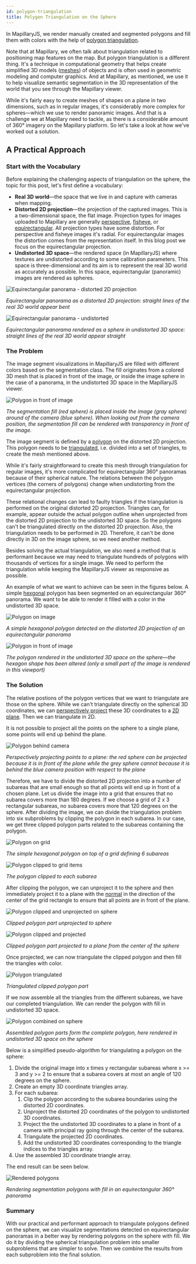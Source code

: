```yaml
---
id: polygon-triangulation
title: Polygon Triangulation on the Sphere
---
```


In MapillaryJS, we render manually created and segmented polygons and fill them with colors with the help of [polygon triangulation](https://en.wikipedia.org/wiki/Polygon_triangulation).

Note that at Mapillary, we often talk about triangulation related to positioning map features on the map. But polygon triangulation is a different thing. It's a technique in computational geometry that helps create simplified 3D models ([meshes](https://en.wikipedia.org/wiki/Polygon_mesh)) of objects and is often used in geometric modeling and computer graphics. And at Mapillary, as mentioned, we use it to help visualize semantic segmentation in the 3D representation of the world that you see through the Mapillary viewer.

While it's fairly easy to create meshes of shapes on a plane in two dimensions, such as in regular images, it's considerably more complex for spheres—which we use to render panoramic images. And that is a challenge we at Mapillary need to tackle, as there is a considerable amount of 360° imagery on the Mapillary platform. So let's take a look at how we've worked out a solution.

## A Practical Approach

### Start with the Vocabulary

Before explaining the challenging aspects of triangulation on the sphere, the topic for this post, let's first define a vocabulary:

- **Real 3D world**—the space that we live in and capture with cameras when mapping.
- **Distorted 2D projection**—the projection of the captured images. This is a two-dimensional space, the flat image. Projection types for images uploaded to Mapillary are generally [perspective](https://en.wikipedia.org/wiki/3D_projection#Perspective_projection), [fisheye](https://wiki.panotools.org/Fisheye_Projection), or [equirectangular](https://en.wikipedia.org/wiki/Equirectangular_projection). All projection types have some distortion. For perspective and fisheye images it's radial. For equirectangular images the distortion comes from the representation itself. In this blog post we focus on the equirectangular projection.
- **Undistorted 3D space**—the rendered space (in MapillaryJS) where textures are undistorted according to some calibration parameters. This space is three-dimensional and its aim is to represent the real 3D world as accurately as possible. In this space, equirectangular (panoramic) images are rendered as spheres.

![Equirectangular panorama - distorted 2D projection](/img/theory/polygon-equirectangular-panorama.jpg)

_Equirectangular panorama as a distorted 2D projection: straight lines of the real 3D world appear bent_

![Equirectangular panorama - undistorted](/img/theory/polygon-undistorted.jpg)

_Equirectangular panorama rendered as a sphere in undistorted 3D space: straight lines of the real 3D world appear straight_

### The Problem

The image segment visualizations in MapillaryJS are filled with different colors based on the segmentation class. The fill originates from a colored 3D mesh that is placed in front of the image, or inside the image sphere in the case of a panorama, in the undistorted 3D space in the MapillaryJS viewer.

![Polygon in front of image](/img/theory/polygon-in-front-of-image.png)

_The segmentation fill (red sphere) is placed inside the image (gray sphere) around of the camera (blue sphere). When looking out from the camera position, the segmentation fill can be rendered with transparency in front of the image._

The image segment is defined by a [polygon](https://en.wikipedia.org/wiki/Polygon) on the distorted 2D projection. This polygon needs to be [triangulated](https://en.wikipedia.org/wiki/Polygon_triangulation), i.e. divided into a set of triangles, to create the mesh mentioned above.

While it's fairly straightforward to create this mesh through triangulation for regular images, it's more complicated for equirectangular 360° panoramas because of their spherical nature. The relations between the polygon vertices (the corners of polygons) change when undistorting from the equirectangular projection.

These relational changes can lead to faulty triangles if the triangulation is performed on the original distorted 2D projection. Triangles can, for example, appear outside the actual polygon outline when unprojected from the distorted 2D projection to the undistorted 3D space. So the polygons can't be triangulated directly on the distorted 2D projection. Also, the triangulation needs to be performed in 2D. Therefore, it can't be done directly in 3D on the image sphere, so we need another method.

Besides solving the actual triangulation, we also need a method that is performant because we may need to triangulate hundreds of polygons with thousands of vertices for a single image. We need to perform the triangulation while keeping the MapillaryJS viewer as responsive as possible.

An example of what we want to achieve can be seen in the figures below. A simple [hexgonal](https://en.wikipedia.org/wiki/Hexagon) polygon has been segmented on an equirectangular 360° panorama. We want to be able to render it filled with a color in the undistorted 3D space.

![Polygon on image](/img/theory/polygon-on-real-image.png)

_A simple hexagonal polygon detected on the distorted 2D projection of an equirectangular panorama_

![Polygon in front of image](/img/theory/polygon-on-undistorted-image.png)

_The polygon rendered in the undistorted 3D space on the sphere—the hexagon shape has been altered (only a small part of the image is rendered in this viewport)_

### The Solution

The relative postions of the polygon vertices that we want to triangulate are those on the sphere. While we can't triangulate directly on the spherical 3D coordinates, we can [perspectively project](https://en.wikipedia.org/wiki/3D_projection#Perspective_projection) these 3D coordinates to a [2D plane](<https://en.wikipedia.org/wiki/Plane_(geometry)>). Then we can triangulate in 2D.

It is not possible to project all the points on the sphere to a single plane, some points will end up behind the plane.

![Polygon behind camera](/img/theory/polygon-behind-camera.png)

_Perspectively projecting points to a plane: the red sphere can be projected because it is in front of the plane while the grey sphere cannot because it is behind the blue camera position with respect to the plane_

Therefore, we have to divide the distorted 2D projecton into a number of subareas that are small enough so that all points will end up in front of a chosen plane. Let us divide the image into a grid that ensures that no subarea covers more than 180 degrees. If we choose a grid of 2 x 3 rectangular subareas, no subarea covers more that 120 degrees on the sphere. After dividing the image, we can divide the triangulation problem into six subproblems by clipping the polygon in each subarea. In our case, we get three clipped polygon parts related to the subareas containing the polygon.

![Polygon on grid](/img/theory/polygon-on-grid.png)

_The simple hexagonal polygon on top of a grid defining 6 subareas_

![Polygon clipped to grid items](/img/theory/polygon-clipped.png)

_The polygon clipped to each subarea_

After clipping the polygon, we can unproject it to the sphere and then immediately project it to a plane with the [normal](<https://en.wikipedia.org/wiki/Normal_(geometry)>) in the direction of the center of the grid rectangle to ensure that all points are in front of the plane.

![Polygon clipped and unprojected on sphere](/img/theory/polygon-clipped-on-sphere.png)

_Clipped polygon part unprojected to sphere_

![Polygon clipped and projected](/img/theory/polygon-clipped-projected.png)

_Clipped polygon part projected to a plane from the center of the sphere_

Once projected, we can now triangulate the clipped polygon and then fill the triangles with color.

![Polygon triangulated](/img/theory/polygon-triangulated.png)

_Triangulated clipped polygon part_

If we now assemble all the triangles from the different subareas, we have our completed triangulation. We can render the polygon with fill in undistorted 3D space.

![Polygon combined on sphere](/img/theory/polygon-combined-sphere.png)

_Assembled polygon parts form the complete polygon, here rendered in undistorted 3D space on the sphere_

Below is a simplified pseudo-algorithm for triangulating a polygon on the sphere:

1. Divide the original image into x times y rectangular subareas where x >= 3 and y >= 2 to ensure that a subarea covers at most an angle of 120 degrees on the sphere.
2. Create an empty 3D coordinate triangles array.
3. For each subarea:
   1. Clip the polygon according to the subarea boundaries using the distorted 2D coordinates.
   2. Unproject the distorted 2D coordinates of the polygon to undistorted 3D coordinates.
   3. Project the the undistorted 3D coordinates to a plane in front of a camera with principal ray going through the center of the subarea.
   4. Triangulate the projected 2D coordinates.
   5. Add the undistorted 3D coordinates corresponding to the triangle indices to the triangles array.
4. Use the assembled 3D coordinate triangle array.

The end result can be seen below.

![Rendered polygons](/img/theory/polygon-rendered.jpg)

_Rendering segmentation polygons with fill in an equirectangular 360° panorama_

### Summary

With our practical and performant approach to triangulate polygons defined on the sphere, we can visualize segmentations detected on equirectangular panoramas in a better way by rendering polygons on the sphere with fill. We do it by dividing the spherical triangulation problem into smaller subproblems that are simpler to solve. Then we combine the results from each subproblem into the final solution.
